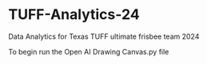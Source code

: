 # TUFF-Analytics-24
Data Analytics for Texas TUFF ultimate frisbee team 2024

To begin run the Open AI Drawing Canvas.py file